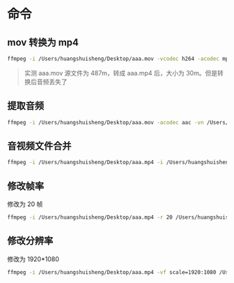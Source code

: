 # 命令

## mov 转换为 mp4

```bash
ffmpeg -i /Users/huangshuisheng/Desktop/aaa.mov -vcodec h264 -acodec mp2 /Users/huangshuisheng/Desktop/aaa.mp4
```

> 实测 aaa.mov 源文件为 487m，转成 aaa.mp4 后，大小为 30m。但是转换后音频丢失了

## 提取音频

```bash
ffmpeg -i /Users/huangshuisheng/Desktop/aaa.mov -acodec aac -vn /Users/huangshuisheng/Desktop/aaa.aac
```

## 音视频文件合并

```bash
ffmpeg -i /Users/huangshuisheng/Desktop/aaa.mp4 -i /Users/huangshuisheng/Desktop/aaa.aac -c:v copy -c:a aac -strict experimental -map 0:v:0 -map 1:a:0 /Users/huangshuisheng/Desktop/bbb.mp4
```

## 修改帧率

修改为 20 帧

```bash
ffmpeg -i /Users/huangshuisheng/Desktop/aaa.mp4 -r 20 /Users/huangshuisheng/Desktop/bbb.mp4
```

## 修改分辨率

修改为 1920\*1080

```bash
ffmpeg -i /Users/huangshuisheng/Desktop/aaa.mp4 -vf scale=1920:1080 /Users/huangshuisheng/Desktop/bbb.mp4 -hide_banner
```
